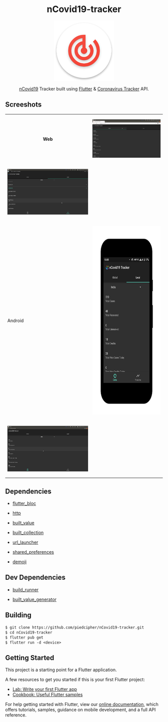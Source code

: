 <h1 align="center">nCovid19-tracker</h1>

<p align="center"><img src="https://raw.githubusercontent.com/piedcipher/nCovid19-tracker/master/readme-medias/icon.png"></p>

<p align="center"><a href="https://www.who.int/emergencies/diseases/novel-coronavirus-2019">nCovid19</a> Tracker built using <a href="https://flutter.dev">Flutter</a> & <a href="https://thevirustracker.com/api">Coronavirus Tracker</a> API.</p>

## Screeshots
<table>
  <tr>
    <th>Web</th>
    <td>
      <p align="center"><img src="https://raw.githubusercontent.com/piedcipher/nCovid19-tracker/master/readme-medias/web.png" /></p>
    </td>
  </tr>
  <tr>
    <td>
      <p align="center"><img src="https://raw.githubusercontent.com/piedcipher/nCovid19-tracker/master/readme-medias/pwa.png" /></p>
    </td>
  </tr>
  <tr>
    <td>Android</td>
    <td>
      <p align="center"><img src="https://raw.githubusercontent.com/piedcipher/nCovid19-tracker/master/readme-medias/android.png" height=600 /></p>
    </td>
  </tr>
  <tr>
    <td>
      <p align="center"><img src="https://raw.githubusercontent.com/piedcipher/nCovid19-tracker/master/readme-medias/linux.png" /></p>
    </td>
  </tr>
</table>

## Dependencies
- [flutter_bloc](https://pub.dev/packages/flutter_bloc)

- [http](https://pub.dev/packages/http)

- [built_value](https://pub.dev/packages/built_value)

- [built_collection](https://pub.dev/packages/built_collection)

- [url_launcher](https://pub.dev/packages/url_launcher)

- [shared_preferences](https://pub.dev/packages/shared_preferences)

- [demoji](https://pub.dev/packages/demoji)

## Dev Dependencies
- [build_runner](https://pub.dev/packages/build_runner)

- [built_value_generator](https://pub.dev/packages/built_value_generator)

## Building
```
$ git clone https://github.com/piedcipher/nCovid19-tracker.git
$ cd nCovid19-tracker
$ flutter pub get
$ flutter run -d <device>
```

## Getting Started

This project is a starting point for a Flutter application.

A few resources to get you started if this is your first Flutter project:

- [Lab: Write your first Flutter app](https://flutter.dev/docs/get-started/codelab)
- [Cookbook: Useful Flutter samples](https://flutter.dev/docs/cookbook)

For help getting started with Flutter, view our
[online documentation](https://flutter.dev/docs), which offers tutorials,
samples, guidance on mobile development, and a full API reference.
